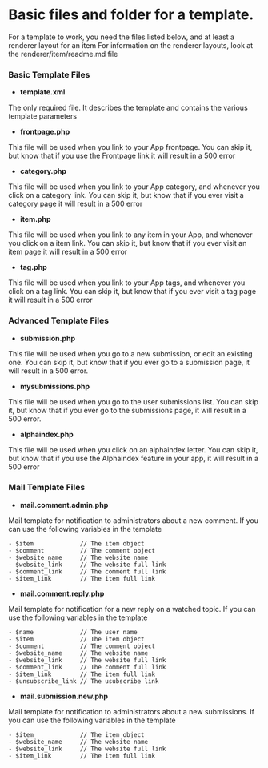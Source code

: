 # Basic files and folder for a template.

For a template to work, you need the files listed below, and at least a renderer layout for an item
For information on the renderer layouts, look at the renderer/item/readme.md file

### Basic Template Files

- **template.xml**

The only required file. It describes the template and contains the various template parameters

- **frontpage.php**

This file will be used when you link to your App frontpage. You can skip it, but know that if you use the Frontpage link
it will result in a 500 error

- **category.php**

This file will be used when you link to your App category, and whenever you click on a category link.
You can skip it, but know that if you ever visit a category page it will result in a 500 error

- **item.php**

This file will be used when you link to any item in your App, and whenever you click on a item link.
You can skip it, but know that if you ever visit an item page it will result in a 500 error

- **tag.php**

This file will be used when you link to your App tags, and whenever you click on a tag link.
You can skip it, but know that if you ever visit a tag page it will result in a 500 error

### Advanced Template Files

- **submission.php**

This file will be used when you go to a new submission, or edit an existing one.
You can skip it, but know that if you ever go to a submission page, it will result in a 500 error.

- **mysubmissions.php**

This file will be used when you go to the user submissions list.
You can skip it, but know that if you ever go to the submissions page, it will result in a 500 error.

- **alphaindex.php**

This file will be used when you click on an alphaindex letter. You can skip it, but know that if you use the Alphaindex feature in your app,
it will result in a 500 error


### Mail Template Files

- **mail.comment.admin.php**

Mail template for notification to administrators about a new comment. If you can use the following variables in the template
	
	- $item	 			// The item object
	- $comment 			// The comment object
	- $website_name		// The website name
	- $website_link		// The website full link
	- $comment_link		// The comment full link
	- $item_link		// The item full link

- **mail.comment.reply.php**

Mail template for notification for a new reply on a watched topic. If you can use the following variables in the template
	
	- $name	 			// The user name
	- $item	 			// The item object
	- $comment 			// The comment object
	- $website_name		// The website name
	- $website_link		// The website full link
	- $comment_link		// The comment full link
	- $item_link		// The item full link
	- $unsubscribe_link // The usubscribe link

- **mail.submission.new.php**

Mail template for notification to administrators about a new submissions. If you can use the following variables in the template
	
	- $item	 			// The item object
	- $website_name		// The website name
	- $website_link		// The website full link
	- $item_link		// The item full link


